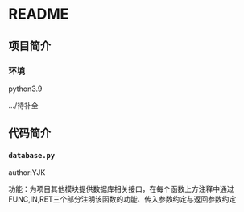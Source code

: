 # README

## 项目简介

### 环境

python3.9



.../待补全

## 代码简介

### `database.py`

author:YJK

功能：为项目其他模块提供数据库相关接口，在每个函数上方注释中通过FUNC,IN,RET三个部分注明该函数的功能、传入参数约定与返回参数约定
